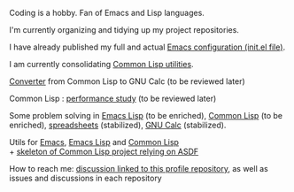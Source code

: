 
Coding is a hobby. Fan of Emacs and Lisp languages.

I'm currently organizing and tidying up my project repositories.

I have already published my full and actual [Emacs configuration (init.el file)](https://github.com/occisn/emacs-config).

I am currently consolidating [Common Lisp utilities](https://github.com/occisn/cl-utils).

[Converter](https://github.com/occisn/cl-lisp2calc) from Common Lisp to GNU Calc (to be reviewed later)

Common Lisp : [performance study](https://github.com/occisn/cl-speed-relative-performance) (to be reviewed later)

Some problem solving in [Emacs Lisp](https://github.com/occisn/elisp-problem-solving) (to be enriched), [Common Lisp](https://github.com/occisn/cl-problem-solving) (to be enriched), [spreadsheets](https://github.com/occisn/spreadsheet-problem-solving) (stabilized), [GNU Calc](https://github.com/occisn/calc-problem-solving) (stabilized).

Utils for [Emacs](https://github.com/occisn/emacs-utils), [Emacs Lisp](https://github.com/occisn/elisp-utils) and [Common Lisp](https://github.com/occisn/cl-utils)  
\+ [skeleton of Common Lisp project relying on ASDF](https://github.com/occisn/cl-asdf-example)

How to reach me: [discussion linked to this profile repository](https://github.com/occisn/occisn/discussions), as well as issues and discussions in each repository

<!-- ## Hi there 👋-->

<!--
**occisn/occisn** is a ✨ _special_ ✨ repository because its `README.md` (this file) appears on your GitHub profile.

Here are some ideas to get you started:

- 🔭 I’m currently working on ...
- 🌱 I’m currently learning ...
- 👯 I’m looking to collaborate on ...
- 🤔 I’m looking for help with ...
- 💬 Ask me about ...
- 📫 How to reach me: ...
- 😄 Pronouns: ...
- ⚡ Fun fact: ...
-->
